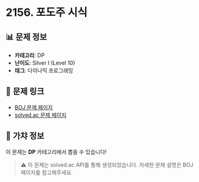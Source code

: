 # 2156. 포도주 시식

## 📊 문제 정보
- **카테고리**: DP
- **난이도**: Silver I (Level 10)
- **태그**: 다이나믹 프로그래밍

## 🔗 문제 링크
- [BOJ 문제 페이지](https://www.acmicpc.net/problem/2156)
- [solved.ac 문제 페이지](https://solved.ac/problems/2156)

## 🎯 가챠 정보
이 문제는 **DP** 카테고리에서 뽑을 수 있습니다!

> ⚠️ 이 문제는 solved.ac API를 통해 생성되었습니다. 
> 자세한 문제 설명은 BOJ 페이지를 참고해주세요.
